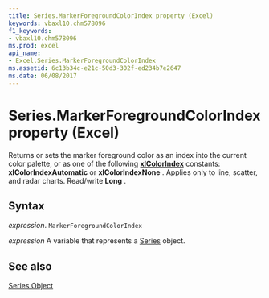 ```yaml
---
title: Series.MarkerForegroundColorIndex property (Excel)
keywords: vbaxl10.chm578096
f1_keywords:
- vbaxl10.chm578096
ms.prod: excel
api_name:
- Excel.Series.MarkerForegroundColorIndex
ms.assetid: 6c13b34c-e21c-50d3-302f-ed234b7e2647
ms.date: 06/08/2017
---
```



# Series.MarkerForegroundColorIndex property (Excel)

Returns or sets the marker foreground color as an index into the current color palette, or as one of the following  **[xlColorIndex](Excel.XlColorIndex.md)** constants: **xlColorIndexAutomatic** or **xlColorIndexNone** . Applies only to line, scatter, and radar charts. Read/write **Long** .


## Syntax

 _expression_. `MarkerForegroundColorIndex`

 _expression_ A variable that represents a [Series](./Excel.Series-graph-object.md) object.


## See also


[Series Object](Excel.Series(object).md)

